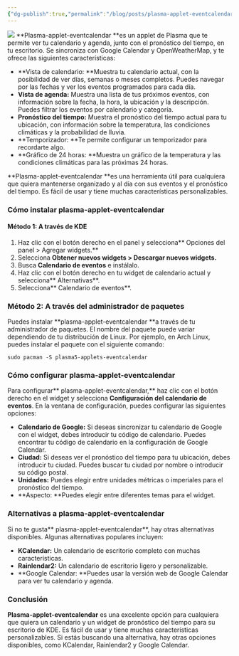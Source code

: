 ```yaml
---
{"dg-publish":true,"permalink":"/blog/posts/plasma-applet-eventcalendar/"}
---
```


[
![](../fetched_images\68747470733a2f2f692e696d6775722e636f6d2f71644a373173622e6a7067.png)](https://blogger.googleusercontent.com/img/b/R29vZ2xl/AVvXsEgXMSXndG-d4vNKYJ65nhR9Iem1IV878hP9d2bNt5nOnWSKVhPuqQUNrQXz6oajDoEj1lctm5il-KR9iOWSx4j03Tc1XgTkOpDdltFo6IZVfsZG3dfOXHxw4lhjRQbHmjNtpv3h6qr4LB3-Ib7daDCfx2XaRYMEUxGlQGfkN__IlsjBpLqZUK2HazS4az0/s845/68747470733a2f2f692e696d6775722e636f6d2f71644a373173622e6a7067.png)
**Plasma\-applet\-eventcalendar **es un applet de Plasma que te permite ver tu calendario y agenda, junto con el pronóstico del tiempo, en tu escritorio. Se sincroniza con Google Calendar y OpenWeatherMap, y te ofrece las siguientes características:
* **Vista de calendario: **Muestra tu calendario actual, con la posibilidad de ver días, semanas o meses completos. Puedes navegar por las fechas y ver los eventos programados para cada día.
* **Vista de agenda:** Muestra una lista de tus próximos eventos, con información sobre la fecha, la hora, la ubicación y la descripción. Puedes filtrar los eventos por calendario y categoría.
* **Pronóstico del tiempo:** Muestra el pronóstico del tiempo actual para tu ubicación, con información sobre la temperatura, las condiciones climáticas y la probabilidad de lluvia.
* **Temporizador: **Te permite configurar un temporizador para recordarte algo.
* **Gráfico de 24 horas: **Muestra un gráfico de la temperatura y las condiciones climáticas para las próximas 24 horas.

**Plasma\-applet\-eventcalendar **es una herramienta útil para cualquiera que quiera mantenerse organizado y al día con sus eventos y el pronóstico del tiempo. Es fácil de usar y tiene muchas características personalizables.
### Cómo instalar plasma\-applet\-eventcalendar
#### Método 1: A través de KDE
1. Haz clic con el botón derecho en el panel y selecciona** Opciones del panel > Agregar widgets.**
2. Selecciona **Obtener nuevos widgets > Descargar nuevos widgets.**
3. Busca **Calendario de eventos** e instálalo.
4. Haz clic con el botón derecho en tu widget de calendario actual y selecciona** Alternativas**.
5. Selecciona** Calendario de eventos**.

### Método 2: A través del administrador de paquetes
Puedes instalar **plasma\-applet\-eventcalendar **a través de tu administrador de paquetes. El nombre del paquete puede variar dependiendo de tu distribución de Linux. Por ejemplo, en Arch Linux, puedes instalar el paquete con el siguiente comando:
```
sudo pacman -S plasma5-applets-eventcalendar
```
### Cómo configurar plasma\-applet\-eventcalendar
Para configurar** plasma\-applet\-eventcalendar,** haz clic con el botón derecho en el widget y selecciona **Configuración del calendario de eventos**. En la ventana de configuración, puedes configurar las siguientes opciones:
* **Calendario de Google:** Si deseas sincronizar tu calendario de Google con el widget, debes introducir tu código de calendario. Puedes encontrar tu código de calendario en la configuración de Google Calendar.
* **Ciudad:** Si deseas ver el pronóstico del tiempo para tu ubicación, debes introducir tu ciudad. Puedes buscar tu ciudad por nombre o introducir su código postal.
* **Unidades:** Puedes elegir entre unidades métricas o imperiales para el pronóstico del tiempo.
* **Aspecto: **Puedes elegir entre diferentes temas para el widget.

### Alternativas a plasma\-applet\-eventcalendar
Si no te gusta** plasma\-applet\-eventcalendar**, hay otras alternativas disponibles. Algunas alternativas populares incluyen:
* **KCalendar:** Un calendario de escritorio completo con muchas características.
* **Rainlendar2:** Un calendario de escritorio ligero y personalizable.
* **Google Calendar: **Puedes usar la versión web de Google Calendar para ver tu calendario y agenda.

### Conclusión
**Plasma\-applet\-eventcalendar** es una excelente opción para cualquiera que quiera un calendario y un widget de pronóstico del tiempo para su escritorio de KDE. Es fácil de usar y tiene muchas características personalizables. Si estás buscando una alternativa, hay otras opciones disponibles, como KCalendar, Rainlendar2 y Google Calendar.
